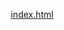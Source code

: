 [index.html](https://github.com/user-attachments/files/22663440/index.html)

<!DOCTYPE html>
<html lang="ar" dir="rtl">
<head>
    <meta charset="UTF-8">
    <meta name="viewport" content="width=device-width, initial-scale=1.0">
    <title> </title>
    <link rel="stylesheet" href="https://cdnjs.cloudflare.com/ajax/libs/font-awesome/6.4.0/css/all.min.css">
    <script src="https://cdn.tailwindcss.com"></script>
    <style>
        @import url('https://fonts.googleapis.com/css2?family=Cairo:wght@300;400;600;700&family=Inter:wght@300;400;500;600&display=swap');
        
        :root {
            --primary: #1a365d;
            --secondary: #d69e2e;
            --accent: #2d3748;
            --light: #f7fafc;
            --dark: #2d3748;
        }
        
        body {
            font-family: 'Cairo', sans-serif;
            transition: all 0.3s ease;
        }
        
        .lang-en, .lang-fr, .lang-ff {
            font-family: 'Inter', sans-serif;
        }
        
        .hero-pattern {
            background: linear-gradient(rgba(26, 54, 93, 0.8), rgba(26, 54, 93, 0.9)), url('data:image/svg+xml;utf8,<svg xmlns="http://www.w3.org/2000/svg" width="100" height="100" viewBox="0 0 100 100"><rect width="100" height="100" fill="%231a365d"/><path d="M0 0L100 100M100 0L0 100" stroke="%23d69e2e" stroke-width="1"/></svg>');
        }
        
        .rtl {
            direction: rtl;
        }
        
        .ltr {
            direction: ltr;
        }
        
        /* إخفاء المحتوى أثناء تحميل اللغة */
        .translatable {
            opacity: 1;
            transition: opacity 0.3s ease;
        }
        
        .translating {
            opacity: 0.5;
        }
        
        /* تأثيرات للزر النشط */
        .lang-btn.active {
            background-color: #d69e2e !important;
            color: white !important;
        }
    </style>
</head>
<body class="bg-gray-50 text-gray-800"> <meta http-equiv="X-UA-Compatible" content="IE=edge">
    <!-- شريط التنقل -->
    <nav class="bg-white shadow-md sticky top-0 z-50">
        <div class="container mx-auto px-4">
            <div class="flex justify-between items-center py-4">
                <!-- الشعار -->
                <div class="flex items-center space-x-2 rtl:space-x-reverse">
                    <div class="w-10 h-10 bg-amber-500 rounded-full flex items-center justify-center">
                        <i class="fas fa-book text-white text-lg"></i>
                    </div>
                    <span class="text-xl font-bold text-blue-900" data-i18n="journal_title">المجلة الفولانية</span> <meta name="description" content="مجلة التاريخ والثقافة الفولانية - منصة متعددة اللغات للتراث الفولاني">
                </div>

                <!-- روابط التنقل -->
                <div class="hidden md:flex space-x-8 rtl:space-x-reverse">
                    <a href="#home" class="text-blue-900 hover:text-amber-500 font-medium" data-i18n="nav_home">الرئيسية</a>
                    <a href="#issues" class="text-blue-900 hover:text-amber-500 font-medium" data-i18n="nav_issues">الأعداد</a>
                    <a href="#articles" class="text-blue-900 hover:text-amber-500 font-medium" data-i18n="nav_articles">المقالات</a>
                    <a href="#research" class="text-blue-900 hover:text-amber-500 font-medium" data-i18n="nav_research">الأبحاث</a>
                    <a href="#oral-histories" class="text-blue-900 hover:text-amber-500 font-medium" data-i18n="nav_oral_histories">قصص شفهية</a>
                    <a href="#glossary" class="text-blue-900 hover:text-amber-500 font-medium" data-i18n="nav_glossary">المعجم</a>
                </div>

                <!-- زر القائمة المختصرة للأجهزة الصغيرة -->
                <div class="md:hidden">
                    <button id="menu-toggle" class="text-blue-900 focus:outline-none">
                        <i class="fas fa-bars text-xl"></i>
                    </button>
                </div>

                <!-- اختيار اللغة -->
                <div class="flex items-center space-x-2 rtl:space-x-reverse">
                    <button class="lang-btn px-2 py-1 text-sm bg-amber-500 text-white rounded active" data-lang="ar">عربي</button>
                    <button class="lang-btn px-2 py-1 text-sm bg-gray-100 text-gray-600 rounded lang-en" data-lang="en">EN</button>
                    <button class="lang-btn px-2 py-1 text-sm bg-gray-100 text-gray-600 rounded lang-fr" data-lang="fr">FR</button>
                    <button class="lang-btn px-2 py-1 text-sm bg-gray-100 text-gray-600 rounded lang-ff" data-lang="ff">FF</button>
                </div>
            </div>

            <!-- القائمة المختصرة -->
            <div id="mobile-menu" class="hidden md:hidden py-4 border-t">
                <div class="flex flex-col space-y-4">
                    <a href="#home" class="text-blue-900 hover:text-amber-500 font-medium" data-i18n="nav_home">الرئيسية</a>
                    <a href="#issues" class="text-blue-900 hover:text-amber-500 font-medium" data-i18n="nav_issues">الأعداد</a>
                    <a href="#articles" class="text-blue-900 hover:text-amber-500 font-medium" data-i18n="nav_articles">المقالات</a>
                    <a href="#research" class="text-blue-900 hover:text-amber-500 font-medium" data-i18n="nav_research">الأبحاث</a>
                    <a href="#oral-histories" class="text-blue-900 hover:text-amber-500 font-medium" data-i18n="nav_oral_histories">قصص شفهية</a>
                    <a href="#glossary" class="text-blue-900 hover:text-amber-500 font-medium" data-i18n="nav_glossary">المعجم</a>
                </div>
            </div>
        </div>
    </nav>

    <!-- قسم البطل (Hero) -->
    <section id="home" class="hero-pattern text-white py-20">
        <div class="container mx-auto px-4 text-center">
            <h1 class="text-4xl md:text-5xl font-bold mb-4" data-i18n="hero_title">مجلة التاريخ والثقافة الفولانية</h1>
            <p class="text-xl mb-8 max-w-3xl mx-auto" data-i18n="hero_description">منصة متعددة اللغات تهدف للحفاظ على التراث الفولاني ونشره من خلال الأبحاث الأكاديمية، القصص الشفهية، والمواد الثقافية.</p>
            <div class="flex flex-wrap justify-center gap-4">
                <a href="#issues" class="bg-amber-500 hover:bg-amber-600 text-white font-bold py-3 px-6 rounded-lg transition duration-300" data-i18n="hero_button1">
                    استكشف الأعداد الأخيرة
                </a>
                <a href="#submit" class="bg-transparent hover:bg-blue-800 border-2 border-white text-white font-bold py-3 px-6 rounded-lg transition duration-300" data-i18n="hero_button2">
                    أرسل مقالك
                </a>
            </div>
        </div>
    </section>

    <!-- الأقسام الرئيسية -->
    <section class="py-16 bg-white">
        <div class="container mx-auto px-4">
            <h2 class="text-3xl font-bold text-center text-blue-900 mb-12" data-i18n="sections_title">أقسام المجلة</h2>
            
            <div class="grid grid-cols-1 md:grid-cols-2 lg:grid-cols-3 gap-8">
                <!-- قسم الأعداد -->
                <div class="bg-blue-50 rounded-lg p-6 shadow-md hover:shadow-lg transition duration-300">
                    <div class="w-14 h-14 bg-blue-900 rounded-full flex items-center justify-center mb-4">
                        <i class="fas fa-book-open text-white text-xl"></i>
                    </div>
                    <h3 class="text-xl font-bold text-blue-900 mb-2" data-i18n="section_issues_title">الأعداد</h3>
                    <p class="text-gray-700 mb-4" data-i18n="section_issues_desc">استكشف أعداد المجلة الدورية التي تضم أحدث الأبحاث والمقالات حول الثقافة الفولانية.</p>
                    <a href="#issues" class="text-amber-600 font-medium hover:text-amber-700" data-i18n="section_explore">استكشف الأعداد →</a>
                </div>
                
                <!-- قسم المقالات -->
                <div class="bg-blue-50 rounded-lg p-6 shadow-md hover:shadow-lg transition duration-300">
                    <div class="w-14 h-14 bg-blue-900 rounded-full flex items-center justify-center mb-4">
                        <i class="fas fa-newspaper text-white text-xl"></i>
                    </div>
                    <h3 class="text-xl font-bold text-blue-900 mb-2" data-i18n="section_articles_title">المقالات</h3>
                    <p class="text-gray-700 mb-4" data-i18n="section_articles_desc">مقالات متنوعة تغطي جوانب مختلفة من التاريخ الفولاني، الثقافة، اللغة، والفنون.</p>
                    <a href="#articles" class="text-amber-600 font-medium hover:text-amber-700" data-i18n="section_read">اقرأ المقالات →</a>
                </div>
                
                <!-- قسم الأبحاث -->
                <div class="bg-blue-50 rounded-lg p-6 shadow-md hover:shadow-lg transition duration-300">
                    <div class="w-14 h-14 bg-blue-900 rounded-full flex items-center justify-center mb-4">
                        <i class="fas fa-search text-white text-xl"></i>
                    </div>
                    <h3 class="text-xl font-bold text-blue-900 mb-2" data-i18n="section_research_title">الأبحاث</h3>
                    <p class="text-gray-700 mb-4" data-i18n="section_research_desc">أبحاث أكاديمية معمقة حول التاريخ الفولاني، علم الإنسان، اللغويات، والمزيد.</p>
                    <a href="#research" class="text-amber-600 font-medium hover:text-amber-700" data-i18n="section_browse">استعرض الأبحاث →</a>
                </div>
                
                <!-- قسم القصص الشفهية -->
                <div class="bg-blue-50 rounded-lg p-6 shadow-md hover:shadow-lg transition duration-300">
                    <div class="w-14 h-14 bg-blue-900 rounded-full flex items-center justify-center mb-4">
                        <i class="fas fa-microphone text-white text-xl"></i>
                    </div>
                    <h3 class="text-xl font-bold text-blue-900 mb-2" data-i18n="section_oral_title">قصص شفهية</h3>
                    <p class="text-gray-700 mb-4" data-i18n="section_oral_desc">مجموعة من التسجيلات الصوتية والمرئية للقصص والتقاليد الشفهية الفولانية.</p>
                    <a href="#oral-histories" class="text-amber-600 font-medium hover:text-amber-700" data-i18n="section_listen">استمع إلى القصص →</a>
                </div>
                
                <!-- قسم المعجم -->
                <div class="bg-blue-50 rounded-lg p-6 shadow-md hover:shadow-lg transition duration-300">
                    <div class="w-14 h-14 bg-blue-900 rounded-full flex items-center justify-center mb-4">
                        <i class="fas fa-book text-white text-xl"></i>
                    </div>
                    <h3 class="text-xl font-bold text-blue-900 mb-2" data-i18n="section_glossary_title">المعجم</h3>
                    <p class="text-gray-700 mb-4" data-i18n="section_glossary_desc">قاموس متعدد اللغات للمصطلحات الفولانية مع تفسيراتها وأمثلة على استخدامها.</p>
                    <a href="#glossary" class="text-amber-600 font-medium hover:text-amber-700" data-i18n="section_explore_glossary">استكشف المعجم →</a>
                </div>
                
                <!-- قسم الوسائط -->
                <div class="bg-blue-50 rounded-lg p-6 shadow-md hover:shadow-lg transition duration-300">
                    <div class="w-14 h-14 bg-blue-900 rounded-full flex items-center justify-center mb-4">
                        <i class="fas fa-photo-video text-white text-xl"></i>
                    </div>
                    <h3 class="text-xl font-bold text-blue-900 mb-2" data-i18n="section_media_title">الوسائط المتعددة</h3>
                    <p class="text-gray-700 mb-4" data-i18n="section_media_desc">معرض للصور، مقاطع الفيديو، والتسجيلات الصوتية التي توثق الثقافة الفولانية.</p>
                    <a href="#media" class="text-amber-600 font-medium hover:text-amber-700" data-i18n="section_browse_media">استعرض الوسائط →</a>
                </div>
            </div>
        </div>
    </section>

    <!-- أحدث المحتويات -->
    <section class="py-16 bg-gray-100">
        <div class="container mx-auto px-4">
            <h2 class="text-3xl font-bold text-center text-blue-900 mb-12" data-i18n="latest_content">أحدث المحتويات</h2>
            
            <div class="grid grid-cols-1 md:grid-cols-2 lg:grid-cols-3 gap-8">
                <!-- مقال حديث -->
                <div class="bg-white rounded-lg overflow-hidden shadow-md hover:shadow-lg transition duration-300">
                    <div class="h-48 bg-blue-900 flex items-center justify-center">
                        <i class="fas fa-newspaper text-white text-5xl"></i>
                    </div>
                    <div class="p-6">
                        <span class="text-sm text-amber-600 font-medium" data-i18n="content_article">مقال</span>
                        <h3 class="text-xl font-bold text-blue-900 my-2" data-i18n="content_article_title">الهجرة الفولانية عبر العصور</h3>
                        <p class="text-gray-700 mb-4" data-i18n="content_article_desc">تتبع مسارات هجرة المجتمعات الفولانية عبر غرب أفريقيا وأثرها على التنوع الثقافي.</p>
                        <div class="flex justify-between items-center">
                            <span class="text-sm text-gray-500" data-i18n="content_days_ago">2 يوم مضت</span>
                            <a href="#" class="text-blue-900 hover:text-amber-600 font-medium" data-i18n="content_read_more">اقرأ المزيد →</a>
                        </div>
                    </div>
                </div>
                
                <!-- بحث حديث -->
                <div class="bg-white rounded-lg overflow-hidden shadow-md hover:shadow-lg transition duration-300">
                    <div class="h-48 bg-blue-800 flex items-center justify-center">
                        <i class="fas fa-search text-white text-5xl"></i>
                    </div>
                    <div class="p-6">
                        <span class="text-sm text-amber-600 font-medium" data-i18n="content_research">بحث</span>
                        <h3 class="text-xl font-bold text-blue-900 my-2" data-i18n="content_research_title">الأنماط الموسيقية في الثقافة الفولانية</h3>
                        <p class="text-gray-700 mb-4" data-i18n="content_research_desc">دراسة تحليلية للأنماط الموسيقية التقليدية وتطورها في المجتمعات الفولانية.</p>
                        <div class="flex justify-between items-center">
                            <span class="text-sm text-gray-500" data-i18n="content_days_ago2">5 يوم مضت</span>
                            <a href="#" class="text-blue-900 hover:text-amber-600 font-medium" data-i18n="content_read_more">اقرأ المزيد →</a>
                        </div>
                    </div>
                </div>
                
                <!-- قصة شفهية حديثة -->
                <div class="bg-white rounded-lg overflow-hidden shadow-md hover:shadow-lg transition duration-300">
                    <div class="h-48 bg-blue-700 flex items-center justify-center">
                        <i class="fas fa-microphone text-white text-5xl"></i>
                    </div>
                    <div class="p-6">
                        <span class="text-sm text-amber-600 font-medium" data-i18n="content_oral">قصة شفهية</span>
                        <h3 class="text-xl font-bold text-blue-900 my-2" data-i18n="content_oral_title">حكايات الجدّة أمونة</h3>
                        <p class="text-gray-700 mb-4" data-i18n="content_oral_desc">مجموعة من الحكايات التقليدية التي ترويها الجدّة أمونة من منطقة فوتا جالون.</p>
                        <div class="flex justify-between items-center">
                            <span class="text-sm text-gray-500" data-i18n="content_week_ago">أسبوع مضى</span>
                            <a href="#" class="text-blue-900 hover:text-amber-600 font-medium" data-i18n="content_listen">استمع →</a>
                        </div>
                    </div>
                </div>
            </div>
            
            <div class="text-center mt-12">
                <a href="#articles" class="bg-blue-900 hover:bg-blue-800 text-white font-bold py-3 px-6 rounded-lg transition duration-300" data-i18n="view_all_content">
                    عرض جميع المحتويات
                </a>
            </div>
        </div>
    </section>

    <!-- قسم الاشتراك -->
    <section class="py-16 bg-blue-900 text-white">
        <div class="container mx-auto px-4 text-center">
            <h2 class="text-3xl font-bold mb-4" data-i18n="subscribe_title">اشترك في النشرة البريدية</h2>
            <p class="text-xl mb-8 max-w-3xl mx-auto" data-i18n="subscribe_desc">ابق على اطلاع بأحدث الأبحاث، المقالات، والفعاليات المتعلقة بالثقافة الفولانية.</p>
            
            <form class="max-w-xl mx-auto flex flex-col md:flex-row gap-4">
                <input type="email" placeholder="بريدك الإلكتروني" class="flex-grow px-4 py-3 rounded-lg text-gray-800 focus:outline-none focus:ring-2 focus:ring-amber-500" data-i18n-placeholder="email_placeholder">
                <button type="submit" class="bg-amber-500 hover:bg-amber-600 text-white font-bold py-3 px-6 rounded-lg transition duration-300" data-i18n="subscribe_button">
                    اشترك الآن
                </button>
            </form>
            
            <p class="text-sm mt-4 text-blue-200" data-i18n="privacy_notice">نحن نحترم خصوصيتك ولن نشارك بريدك مع أي طرف ثالث.</p>
        </div>
    </section>

    <!-- التذييل -->
    <footer class="bg-gray-800 text-white py-12">
        <div class="container mx-auto px-4">
            <div class="grid grid-cols-1 md:grid-cols-2 lg:grid-cols-4 gap-8">
                <!-- معلومات المجلة -->
                <div>
                    <h3 class="text-xl font-bold mb-4" data-i18n="footer_journal_title">المجلة الفولانية</h3>
                    <p class="text-gray-300 mb-4" data-i18n="footer_journal_desc">منصة أكاديمية وثقافية تهدف للحفاظ على التراث الفولاني ونشره.</p>
                    <div class="flex space-x-4 rtl:space-x-reverse">
                        <a href="#" class="text-gray-300 hover:text-amber-500"><i class="fab fa-facebook-f"></i></a>
                        <a href="#" class="text-gray-300 hover:text-amber-500"><i class="fab fa-twitter"></i></a>
                        <a href="#" class="text-gray-300 hover:text-amber-500"><i class="fab fa-instagram"></i></a>
                        <a href="#" class="text-gray-300 hover:text-amber-500"><i class="fab fa-youtube"></i></a>
                    </div>
                </div>
                
                <!-- روابط سريعة -->
                <div>
                    <h3 class="text-xl font-bold mb-4" data-i18n="footer_quick_links">روابط سريعة</h3>
                    <ul class="space-y-2">
                        <li><a href="#about" class="text-gray-300 hover:text-amber-500" data-i18n="footer_about">عن المجلة</a></li>
                        <li><a href="#submit" class="text-gray-300 hover:text-amber-500" data-i18n="footer_submit">إرسال مقال</a></li>
                        <li><a href="#events" class="text-gray-300 hover:text-amber-500" data-i18n="footer_events">الفعاليات</a></li>
                        <li><a href="#contact" class="text-gray-300 hover:text-amber-500" data-i18n="footer_contact">اتصل بنا</a></li>
                        <li><a href="#donate" class="text-gray-300 hover:text-amber-500" data-i18n="footer_donate">ادعمنا</a></li>
                    </ul>
                </div>
                
                <!-- الأقسام -->
                <div>
                    <h3 class="text-xl font-bold mb-4" data-i18n="footer_sections">الأقسام</h3>
                    <ul class="space-y-2">
                        <li><a href="#issues" class="text-gray-300 hover:text-amber-500" data-i18n="nav_issues">الأعداد</a></li>
                        <li><a href="#articles" class="text-gray-300 hover:text-amber-500" data-i18n="nav_articles">المقالات</a></li>
                        <li><a href="#research" class="text-gray-300 hover:text-amber-500" data-i18n="nav_research">الأبحاث</a></li>
                        <li><a href="#oral-histories" class="text-gray-300 hover:text-amber-500" data-i18n="nav_oral_histories">قصص شفهية</a></li>
                        <li><a href="#glossary" class="text-gray-300 hover:text-amber-500" data-i18n="nav_glossary">المعجم</a></li>
                    </ul>
                </div>
                
                <!-- معلومات الاتصال -->
                <div>
                    <h3 class="text-xl font-bold mb-4" data-i18n="footer_contact_us">اتصل بنا</h3>
                    <ul class="space-y-2">
                        <li class="flex items-start">
                            <i class="fas fa-envelope mt-1 mr-2 text-amber-500 rtl:ml-2 rtl:mr-0"></i>
                            <span class="text-gray-300">info@fulanijournal.org</span>
                        </li>
                        <li class="flex items-start">
                            <i class="fas fa-phone mt-1 mr-2 text-amber-500 rtl:ml-2 rtl:mr-0"></i>
                            <span class="text-gray-300">+123 456 7890</span>
                        </li>
                        <li class="flex items-start">
                            <i class="fas fa-map-marker-alt mt-1 mr-2 text-amber-500 rtl:ml-2 rtl:mr-0"></i>
                            <span class="text-gray-300" data-i18n="footer_address">الخرطوم، السودان</span>
                        </li>
                    </ul>
                </div>
            </div>
            
            <div class="border-t border-gray-700 mt-8 pt-8 text-center text-gray-400">
                <p data-i18n="footer_copyright">جميع الحقوق محفوظة © 2023 المجلة الفولانية. المحتوى مرخص تحت رخصة المشاع الإبداعي CC BY-SA.</p>
            </div>
        </div>
    </footer>

    <script>
        // نظام الترجمة متعدد اللغات
        const translations = {
            ar: {
                // التنقل
                "journal_title": "المجلة الفولانية",
                "nav_home": "الرئيسية",
                "nav_issues": "الأعداد",
                "nav_articles": "المقالات",
                "nav_research": "الأبحاث",
                "nav_oral_histories": "قصص شفهية",
                "nav_glossary": "المعجم",
                
                // البطل (Hero)
                "hero_title": "مجلة التاريخ والثقافة الفولانية",
                "hero_description": "منصة متعددة اللغات تهدف للحفاظ على التراث الفولاني ونشره من خلال الأبحاث الأكاديمية، القصص الشفهية، والمواد الثقافية.",
                "hero_button1": "استكشف الأعداد الأخيرة",
                "hero_button2": "أرسل مقالك",
                
                // الأقسام
                "sections_title": "أقسام المجلة",
                "section_issues_title": "الأعداد",
                "section_issues_desc": "استكشف أعداد المجلة الدورية التي تضم أحدث الأبحاث والمقالات حول الثقافة الفولانية.",
                "section_articles_title": "المقالات",
                "section_articles_desc": "مقالات متنوعة تغطي جوانب مختلفة من التاريخ الفولاني، الثقافة، اللغة، والفنون.",
                "section_research_title": "الأبحاث",
                "section_research_desc": "أبحاث أكاديمية معمقة حول التاريخ الفولاني، علم الإنسان، اللغويات، والمزيد.",
                "section_oral_title": "قصص شفهية",
                "section_oral_desc": "مجموعة من التسجيلات الصوتية والمرئية للقصص والتقاليد الشفهية الفولانية.",
                "section_glossary_title": "المعجم",
                "section_glossary_desc": "قاموس متعدد اللغات للمصطلحات الفولانية مع تفسيراتها وأمثلة على استخدامها.",
                "section_media_title": "الوسائط المتعددة",
                "section_media_desc": "معرض للصور، مقاطع الفيديو، والتسجيلات الصوتية التي توثق الثقافة الفولانية.",
                
                "section_explore": "استكشف الأعداد →",
                "section_read": "اقرأ المقالات →",
                "section_browse": "استعرض الأبحاث →",
                "section_listen": "استمع إلى القصص →",
                "section_explore_glossary": "استكشف المعجم →",
                "section_browse_media": "استعرض الوسائط →",
                
                // المحتوى
                "latest_content": "أحدث المحتويات",
                "content_article": "مقال",
                "content_article_title": "الهجرة الفولانية عبر العصور",
                "content_article_desc": "تتبع مسارات هجرة المجتمعات الفولانية عبر غرب أفريقيا وأثرها على التنوع الثقافي.",
                "content_research": "بحث",
                "content_research_title": "الأنماط الموسيقية في الثقافة الفولانية",
                "content_research_desc": "دراسة تحليلية للأنماط الموسيقية التقليدية وتطورها في المجتمعات الفولانية.",
                "content_oral": "قصة شفهية",
                "content_oral_title": "حكايات الجدّة أمونة",
                "content_oral_desc": "مجموعة من الحكايات التقليدية التي ترويها الجدّة أمونة من منطقة فوتا جالون.",
                
                "content_days_ago": "2 يوم مضت",
                "content_days_ago2": "5 يوم مضت",
                "content_week_ago": "أسبوع مضى",
                "content_read_more": "اقرأ المزيد →",
                "content_listen": "استمع →",
                
                "view_all_content": "عرض جميع المحتويات",
                
                // الاشتراك
                "subscribe_title": "اشترك في النشرة البريدية",
                "subscribe_desc": "ابق على اطلاع بأحدث الأبحاث، المقالات، والفعاليات المتعلقة بالثقافة الفولانية.",
                "email_placeholder": "بريدك الإلكتروني",
                "subscribe_button": "اشترك الآن",
                "privacy_notice": "نحن نحترم خصوصيتك ولن نشارك بريدك مع أي طرف ثالث.",
                
                // التذييل
                "footer_journal_title": "المجلة الفولانية",
                "footer_journal_desc": "منصة أكاديمية وثقافية تهدف للحفاظ على التراث الفولاني ونشره.",
                "footer_quick_links": "روابط سريعة",
                "footer_about": "عن المجلة",
                "footer_submit": "إرسال مقال",
                "footer_events": "الفعاليات",
                "footer_contact": "اتصل بنا",
                "footer_donate": "ادعمنا",
                "footer_sections": "الأقسام",
                "footer_contact_us": "اتصل بنا",
                "footer_address": "الخرطوم، السودان",
                "footer_copyright": "جميع الحقوق محفوظة © 2023 المجلة الفولانية. المحتوى مرخص تحت رخصة المشاع الإبداعي CC BY-SA."
            },
            en: {
                // Navigation
                "journal_title": "Fulani Journal",
                "nav_home": "Home",
                "nav_issues": "Issues",
                "nav_articles": "Articles",
                "nav_research": "Research",
                "nav_oral_histories": "Oral Histories",
                "nav_glossary": "Glossary",
                
                // Hero
                "hero_title": "Journal of Fulani History and Culture",
                "hero_description": "A multilingual platform dedicated to preserving and disseminating Fulani heritage through academic research, oral histories, and cultural materials.",
                "hero_button1": "Explore Latest Issues",
                "hero_button2": "Submit Article",
                
                // Sections
                "sections_title": "Journal Sections",
                "section_issues_title": "Issues",
                "section_issues_desc": "Explore our periodic journal issues featuring the latest research and articles on Fulani culture.",
                "section_articles_title": "Articles",
                "section_articles_desc": "Diverse articles covering various aspects of Fulani history, culture, language, and arts.",
                "section_research_title": "Research",
                "section_research_desc": "In-depth academic research on Fulani history, anthropology, linguistics, and more.",
                "section_oral_title": "Oral Histories",
                "section_oral_desc": "A collection of audio and visual recordings of Fulani oral stories and traditions.",
                "section_glossary_title": "Glossary",
                "section_glossary_desc": "A multilingual dictionary of Fulani terms with explanations and usage examples.",
                "section_media_title": "Multimedia",
                "section_media_desc": "Gallery of images, videos, and audio recordings documenting Fulani culture.",
                
                "section_explore": "Explore Issues →",
                "section_read": "Read Articles →",
                "section_browse": "Browse Research →",
                "section_listen": "Listen to Stories →",
                "section_explore_glossary": "Explore Glossary →",
                "section_browse_media": "Browse Media →",
                
                // Content
                "latest_content": "Latest Content",
                "content_article": "Article",
                "content_article_title": "Fulani Migration Through the Ages",
                "content_article_desc": "Tracing the migration paths of Fulani communities across West Africa and their impact on cultural diversity.",
                "content_research": "Research",
                "content_research_title": "Musical Patterns in Fulani Culture",
                "content_research_desc": "An analytical study of traditional musical patterns and their evolution in Fulani societies.",
                "content_oral": "Oral History",
                "content_oral_title": "Grandma Amuna's Tales",
                "content_oral_desc": "A collection of traditional stories narrated by Grandma Amuna from the Fouta Djallon region.",
                
                "content_days_ago": "2 days ago",
                "content_days_ago2": "5 days ago",
                "content_week_ago": "1 week ago",
                "content_read_more": "Read More →",
                "content_listen": "Listen →",
                
                "view_all_content": "View All Content",
                
                // Subscription
                "subscribe_title": "Subscribe to Our Newsletter",
                "subscribe_desc": "Stay updated with the latest research, articles, and events related to Fulani culture.",
                "email_placeholder": "Your Email",
                "subscribe_button": "Subscribe Now",
                "privacy_notice": "We respect your privacy and will not share your email with any third party.",
                
                // Footer
                "footer_journal_title": "Fulani Journal",
                "footer_journal_desc": "An academic and cultural platform dedicated to preserving and promoting Fulani heritage.",
                "footer_quick_links": "Quick Links",
                "footer_about": "About",
                "footer_submit": "Submit",
                "footer_events": "Events",
                "footer_contact": "Contact",
                "footer_donate": "Donate",
                "footer_sections": "Sections",
                "footer_contact_us": "Contact Us",
                "footer_address": "Khartoum, Sudan",
                "footer_copyright": "All rights reserved © 2023 Fulani Journal. Content licensed under CC BY-SA."
            },
            fr: {
                // Navigation
                "journal_title": "Revue Foulani",
                "nav_home": "Accueil",
                "nav_issues": "Numéros",
                "nav_articles": "Articles",
                "nav_research": "Recherches",
                "nav_oral_histories": "Histoires Orales",
                "nav_glossary": "Glossaire",
                
                // Hero
                "hero_title": "Revue d'Histoire et de Culture Foulani",
                "hero_description": "Une plateforme multilingue dédiée à la préservation et à la diffusion du patrimoine foulani à travers la recherche académique, les histoires orales et les documents culturels.",
                "hero_button1": "Explorer les Derniers Numéros",
                "hero_button2": "Soumettre un Article",
                
                // Sections
                "sections_title": "Sections de la Revue",
                "section_issues_title": "Numéros",
                "section_issues_desc": "Explorez nos numéros périodiques présentant les dernières recherches et articles sur la culture foulani.",
                "section_articles_title": "Articles",
                "section_articles_desc": "Articles divers couvrant divers aspects de l'histoire, de la culture, de la langue et des arts foulani.",
                "section_research_title": "Recherches",
                "section_research_desc": "Recherches académiques approfondies sur l'histoire foulani, l'anthropologie, la linguistique et plus encore.",
                "section_oral_title": "Histoires Orales",
                "section_oral_desc": "Une collection d'enregistrements audio et visuels d'histoires et traditions orales foulani.",
                "section_glossary_title": "Glossaire",
                "section_glossary_desc": "Un dictionnaire multilingue des termes foulani avec explications et exemples d'utilisation.",
                "section_media_title": "Multimédia",
                "section_media_desc": "Galerie d'images, vidéos et enregistrements audio documentant la culture foulani.",
                
                "section_explore": "Explorer les Numéros →",
                "section_read": "Lire les Articles →",
                "section_browse": "Parcourir les Recherches →",
                "section_listen": "Écouter les Histoires →",
                "section_explore_glossary": "Explorer le Glossaire →",
                "section_browse_media": "Parcourir les Médias →",
                
                // Content
                "latest_content": "Contenu Récent",
                "content_article": "Article",
                "content_article_title": "La Migration Foulani à Travers les Âges",
                "content_article_desc": "Retracer les chemins de migration des communautés foulani à travers l'Afrique de l'Ouest et leur impact sur la diversité culturelle.",
                "content_research": "Recherche",
                "content_research_title": "Modèles Musicaux dans la Culture Foulani",
                "content_research_desc": "Une étude analytique des modèles musicaux traditionnels et leur évolution dans les sociétés foulani.",
                "content_oral": "Histoire Orale",
                "content_oral_title": "Les Contes de Grand-mère Amuna",
                "content_oral_desc": "Une collection d'histoires traditionnelles racontées par Grand-mère Amuna de la région du Fouta Djallon.",
                
                "content_days_ago": "Il y a 2 jours",
                "content_days_ago2": "Il y a 5 jours",
                "content_week_ago": "Il y a 1 semaine",
                "content_read_more": "Lire la Suite →",
                "content_listen": "Écouter →",
                
                "view_all_content": "Voir Tout le Contenu",
                
                // Subscription
                "subscribe_title": "Abonnez-vous à Notre Newsletter",
                "subscribe_desc": "Restez informé des dernières recherches, articles et événements liés à la culture foulani.",
                "email_placeholder": "Votre Email",
                "subscribe_button": "S'abonner Maintenant",
                "privacy_notice": "Nous respectons votre vie privée et ne partagerons pas votre email avec des tiers.",
                
                // Footer
                "footer_journal_title": "Revue Foulani",
                "footer_journal_desc": "Une plateforme académique et culturelle dédiée à la préservation et à la promotion du patrimoine foulani.",
                "footer_quick_links": "Liens Rapides",
                "footer_about": "À Propos",
                "footer_submit": "Soumettre",
                "footer_events": "Événements",
                "footer_contact": "Contact",
                "footer_donate": "Soutenir",
                "footer_sections": "Sections",
                "footer_contact_us": "Contactez-nous",
                "footer_address": "Khartoum, Soudan",
                "footer_copyright": "Tous droits réservés © 2023 Revue Foulani. Contenu sous licence CC BY-SA."
            },
            ff: {
                // Navigation
                "journal_title": "Jaŋde Fulfulde",
                "nav_home": "Jaɓɓorgo",
                "nav_issues": "Taƴƴe",
                "nav_articles": "Binndi",
                "nav_research": "Ƴeewtere",
                "nav_oral_histories": "Taali Tati",
                "nav_glossary": "Saggitorde",
                
                // Hero
                "hero_title": "Jaŋde Taariika e Adaaji Fulɓe",
                "hero_description": "Nokkuure ɗemɗe ɗuuɗɗe woodi njiylaw Adunaaji Fulɓe e njahrugol taariikaaji, taali tati, e ko adii ɓesngu.",
                "hero_button1": "Ƴeew Taƴƴe Kesɗe",
                "hero_button2": "Nawna Binndi",
                
                // Sections
                "sections_title": "Fedde Jaŋde",
                "section_issues_title": "Taƴƴe",
                "section_issues_desc": "Ƴeew taƴƴe jaŋde amen ɗi njahri ɓesngu e binndi kesɗi e Adunaaji Fulɓe.",
                "section_articles_title": "Binndi",
                "section_articles_desc": "Binndi ceeri ceeri ɗi hawta ko heewi e taariika Fulɓe, adunaaji, ɗemngal, e laabi.",
                "section_research_title": "Ƴeewtere",
                "section_research_desc": "Ƴeewtere anndal mawnungal e taariika Fulɓe, anndal nedɗo, ɗemngal, e ɓeydaagu.",
                "section_oral_title": "Taali Tati",
                "section_oral_desc": "Fedde mawnungal taali tati e aadaaji Fulɓe ɗi ndaaran ko heewi e ndiyam e njiylaw.",
                "section_glossary_title": "Saggitorde",
                "section_glossary_desc": "Saggitorde ɗemɗe ɗuuɗɗe woodi kala kelme Fulfulde e firooji maɓɓe e misaalaaji.",
                "section_media_title": "Ko Adii Njiylaw",
                "section_media_desc": "Nokkuure njiylaw fijirde, wideooji, e ndiyam ɗi njahri Adunaaji Fulɓe.",
                
                "section_explore": "Ƴeew Taƴƴe →",
                "section_read": "Janng Binndi →",
                "section_browse": "Ƴeew Ƴeewtere →",
                "section_listen": "Haŋkito Taali →",
                "section_explore_glossary": "Ƴeew Saggitorde →",
                "section_browse_media": "Ƴeew Njiylaw →",
                
                // Content
                "latest_content": "Ko Kesɗi",
                "content_article": "Binndi",
                "content_article_title": "Jahrugol Fulɓe Laawol Ngoni",
                "content_article_desc": "Dootagol laawol jahrugol renndooji Fulɓe haa worgo Afrik e ko waɗi e ceerol adunaaji.",
                "content_research": "Ƴeewtere",
                "content_research_title": "Fannu Wamɓe e Adunaaji Fulɓe",
                "content_research_desc": "Ƴeewtere firoowo fannu wamɓe aadaaji e ɓeydaagu maɓɓe e renndooji Fulɓe.",
                "content_oral": "Taali Tati",
                "content_oral_title": "Taali Maama Amuna",
                "content_oral_desc": "Fedde taali aadaaji ɗi Maama Amuna wiɗi yimre Fouta Djallon.",
                
                "content_days_ago": "Ñalɗi 2 ɓaawo",
                "content_days_ago2": "Ñalɗi 5 ɓaawo",
                "content_week_ago": "Yontere 1 ɓaawo",
                "content_read_more": "Janng Ɓeydaagu →",
                "content_listen": "Haŋkito →",
                
                "view_all_content": "Yiy Ko Fof",
                
                // Subscription
                "subscribe_title": "Winndito e Jaɓɓorgel Amen",
                "subscribe_desc": "Hokkito ko kesɗi e ɓesngu, binndi, e ko waɗi e Adunaaji Fulɓe.",
                "email_placeholder": "Email Maɓɓa",
                "subscribe_button": "Winndito Jooni",
                "privacy_notice": "Min ndewata suturo maɓɓa, min mbaawata njalbi email maɓɓa wonande goɗɗo.",
                
                // Footer
                "footer_journal_title": "Jaŋde Fulfulde",
                "footer_journal_desc": "Nokkuure anndal e adunaaji woodi njiylaw Adunaaji Fulɓe e njahrugol.",
                "footer_quick_links": "Jokkol Cewɗol",
                "footer_about": "Baɗte",
                "footer_submit": "Nawna",
                "footer_events": "Ko Waɗi",
                "footer_contact": "Jokkol",
                "footer_donate": "Wallu",
                "footer_sections": "Fedde",
                "footer_contact_us": "Jokkol Min",
                "footer_address": "Khartoum, Sudan",
                "footer_copyright": "Haɓɓe fof heɓii © 2023 Jaŋde Fulfulde. Ko adii ina woodi lesdi CC BY-SA."
            }
        };

        // دالة لتحميل اللغة
        function loadLanguage(lang) {
            // تغيير سمة اللغة في عنصر HTML
            document.documentElement.lang = lang;
            
            // تغيير اتجاه النص بناءً على اللغة
            if (lang === 'ar') {
                document.documentElement.dir = 'rtl';
                document.body.classList.add('rtl');
                document.body.classList.remove('ltr');
            } else {
                document.documentElement.dir = 'ltr';
                document.body.classList.add('ltr');
                document.body.classList.remove('rtl');
            }
            
            // إضافة تأثير الترجمة
            document.querySelectorAll('.translatable').forEach(el => {
                el.classList.add('translating');
            });
            
            // ترجمة النصوص
            document.querySelectorAll('[data-i18n]').forEach(el => {
                const key = el.getAttribute('data-i18n');
                if (translations[lang] && translations[lang][key]) {
                    el.textContent = translations[lang][key];
                }
            });
            
            // ترجمة النصوص في عناصر الإدخال
            document.querySelectorAll('[data-i18n-placeholder]').forEach(el => {
                const key = el.getAttribute('data-i18n-placeholder');
                if (translations[lang] && translations[lang][key]) {
                    el.placeholder = translations[lang][key];
                }
            });
            
            // إزالة تأثير الترجمة بعد انتهاء الترجمة
            setTimeout(() => {
                document.querySelectorAll('.translatable').forEach(el => {
                    el.classList.remove('translating');
                });
            }, 300);
            
            // تحديث أزرار اللغة النشطة
            document.querySelectorAll('.lang-btn').forEach(btn => {
                if (btn.getAttribute('data-lang') === lang) {
                    btn.classList.add('active');
                    btn.classList.remove('bg-gray-100', 'text-gray-600');
                    btn.classList.add('bg-amber-500', 'text-white');
                } else {
                    btn.classList.remove('active');
                    btn.classList.add('bg-gray-100', 'text-gray-600');
                    btn.classList.remove('bg-amber-500', 'text-white');
                }
            });
            
            // حفظ اللغة المفضلة
            localStorage.setItem('preferred-language', lang);
        }

        // تهيئة اللغة عند تحميل الصفحة
        document.addEventListener('DOMContentLoaded', function() {
            // إضافة صنف translatable لجميع العناصر التي يمكن ترجمتها
            document.querySelectorAll('[data-i18n], [data-i18n-placeholder]').forEach(el => {
                el.classList.add('translatable');
            });
            
            // تحديد اللغة المفضلة من localStorage أو استخدام اللغة الافتراضية
            const preferredLang = localStorage.getItem('preferred-language') || 'ar';
            loadLanguage(preferredLang);
            
            // إضافة مستمعي الأحداث لأزرار تغيير اللغة
            document.querySelectorAll('.lang-btn').forEach(btn => {
                btn.addEventListener('click', function() {
                    const lang = this.getAttribute('data-lang');
                    loadLanguage(lang);
                });
            });
            
            // تفعيل القائمة المختصرة للأجهزة الصغيرة
            document.getElementById('menu-toggle').addEventListener('click', function() {
                const menu = document.getElementById('mobile-menu');
                menu.classList.toggle('hidden');
            });
        });
    </script>
</body>
</html>
